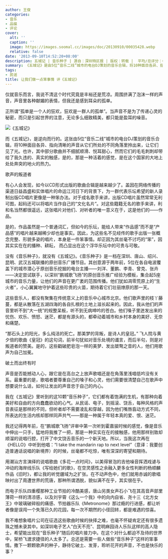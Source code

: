 ```yaml
---
author: 王俊
categories:
- 音乐
- 品碟
- 评论
cover:
  alt: ''
  caption: ''
  image: https://images.soomal.cc/images/doc/20130910/00035428.webp
  relative: false
date: '2013-09-10T14:52:20+08:00'
description: 五城记 | 音乐种子 | 源自：深圳特区报 | 版权：转载 |  平均/总评分：09.50/19
summary: 《五城记》是由5位“音乐二线”城市的电台DJ策划的音乐合辑，将10种面目各异、指向清晰的声音从它们所处的不同角落里拎出来，让它们见了光。也许，其中部分歌曲并不细腻顺滑、悦耳甜心，然而它们的毛毛刺刺却带给了我久违的、真实的触感，是的，那是一种活着的感觉，是在这个国家的大地上处处奔突的地火的热力……
tags:
- 民谣
title: 让我们做一点笨事情 评《五城记》
---
```


仅就音乐而言，我说不清这个时代究竟是丰裕还是荒凉。周围挤满了泡沫一样的声音，声音里各种献媚的表情，但我还是感到耳朵的孤单。

正所谓“孤单是一个人的狂欢，狂欢是一群人的孤单”。当声音不是为了传递心灵的秘密，而只是引起世界的注意，无论多么细致精美，都只能是盈耳的噪音。

![《五城记》](https://images.soomal.cc/images/doc/20130910/00035427_01.webp)





而《五城记》，是逆向而行的。这张由5位“音乐二线”城市的电台DJ策划的音乐合辑，将10种面目各异、指向清晰的声音从它们所处的不同角落里拎出来，让它们见了光。也许，其中部分歌曲并不细腻顺滑、悦耳甜心，然而它们的毛毛刺刺却带给了我久违的、真实的触感，是的，那是一种活着的感觉，是在这个国家的大地上处处奔突的地火的热力。

歌声的叛道者

有心人会发现，如今以CD形式出版的歌曲合辑是越来越少了。盖因在网络传播的渠道日益昌盛和实体唱片的命运江河日下的背景下，为一群代表乐坛希望的新人录制出版CD唱片更像是一种笨办法。对于成名歌手来讲，出版CD唱片虽然常常无利可图，起码还可以将唱片当作自己的“文化名片”。对这些籍籍无名的歌手来讲，利和名当然都很遥远，这张唱片对他们、对听者的唯一意义在于，这是他们的――作品。

是的，作品虽然是一个普通词汇，但如今的乐坛，能给人带来“作品感”而不是“产品感”的唱片越来越稀少却也是事实。因此，为这些名不见经传的歌手出版一张概念完整、形貌多姿的唱片，本身是一件笨事情。却正因为其丝毫不讨巧的“笨”，因其实实在在的播种、耕耘， 而凸显出在这个浮华乐坛中的可贵与可敬。

没有《音乐种子》，就没有《五城记》。《音乐种子》是一档在深圳、唐山、绍兴、昆明、武汉五城联播的原创音乐广播节目。其创意源于两年前，5位在各自电波覆盖下的城市潜心于原创音乐挖掘的电台主播――刘洋、董鹏、李青、曾克、张卉――决定尝试联手，以深圳“鹏城歌飞扬”的原创音乐推广经验为模板，集合起5座城市的音乐力量，让他们的声音在更广袤的范围传播。他们犹如凋零荒原上的“生火者”，小心翼翼地守护着这些珍贵的火苗，期待着它们壮丽燎原的那一天。

这些音乐人，都没有聚集在传统意义上的音乐中心城市北京。他们歌声里的枝丫藤蔓，都是从散落在五湖四海的各自扎根的土地上滋长起来的。因此，我从他们的声音里听不到“大一统”的规整呆板，听不到无病呻吟的苍白。他们嗓子里迸发出来的忧伤、欢乐、愤怒、迷茫，都是有源头的，都牵动着城市和乡村本身的美好、无奈和痛楚。

“那石头上的阳光，多么纯洁的死亡。那美梦的背叛，是诗人的皇冠。” 飞人院与黄夕倍的歌曲《皇冠》的这句词，前半句犹如对音乐处境的谶言，而后半句，则是对叛道者的赞美。是的，这些戳破肥皂泡一样的美梦、发出桀骜之音的人，他们用歌声为自己加冕。

破土而出终有时

声音是否能撼动人心，跟它是在高台之上放声歌唱还是在角落里浅唱低吟没有关系。最重要的是，歌唱者要尊重自己的嗓子和心灵，他们需要很清楚自己在歌声中想要说什么话，如何让发出的声音忠于自己的内心。

我在《五城记》里听到的这10颗“音乐种子”，它们都有着饱满的生机，有那种向着美好和自由的方向蠢蠢欲动的心气。从民谣、电子，到摇滚、饶舌，每种风格的声音表征是那样的不同，但听者却不需要凌乱和穿越，因为他们嘴唇翕动方式不同，所表达的生活内核却那样同声共气――那是一种属于年轻本真的爱、恨、迷茫。

我还记得两年前，在“鹏城歌飞扬”评审中第一次听到霍嘉骏时候的感觉，像是音乐中伸出一只手，猛地将我推了一把，那是一种实实在在的接触感，他用那样别致却顺溜的说唱行腔，打开了中文饶舌音乐的一个新天地。所以，当我这次再在《HELLO》中听到他唱：“I take the mandarin rap to next level”（意译：我要创造普通话说唱的新境界）的时候，丝毫都不吃惊，唯有深深的寄望和期待。

用潮汕方言演绎的说唱歌曲《多花一点时间》，以美得冒泡的吉他噪音挥洒戏谑与冲动的海岸线乐队《写给她们的歌》，在空灵感性之余融入更多女性判断的杨顺麟作品《旧时》，都让我的听觉疆域为之扩张。在不动声色中，他们就用赤诚的歌唱映衬出了周遭世界的荒唐，那种所谓洒脱，貌似满不在乎，其实很在乎。

而电子乐队四重樱那种工业节拍的冷酷美感，唐山另类女声石小飞在其高音声部里薄荷一样的清凉感，以及刘宇霄《这么一个我》中的向内自省、尧十三《北方女王》中玻璃破碎般的痛感、节拍器乐队《Metronome》那过瘾的行进感，都让听者像是误闯一个失落已久的花园，每一次不期然的小径回转，都是难遇的惊喜。

我不难想象唱片公司在征选这些歌曲时候的抉择之难，也毫不怀疑肯定还有很多遗珠之憾未录其中。如深圳电子艺人“白天不亮”、昆明麻园诗人乐队这样的高人隐士，希望能出现在“音乐种子”随后的唱片接力中。在这个对什么都迫不及待的世界中，架桥飞渡求捷径的人太多了。总还是需要一些人做些“音乐种子”这样的笨事情。撒下一颗颗歌声的种子，静待它破土、发芽，聆听花开的声音，不也是快乐的事？